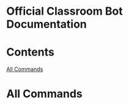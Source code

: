# Official Classroom Bot Documentation

# Contents

[All Commands](https://github.com/LightLordYT/blob/main/docs/docs.md#all-commands)

# All Commands